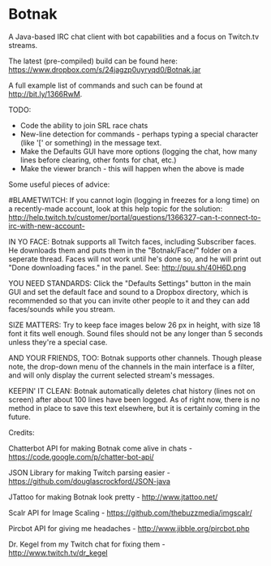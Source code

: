 Botnak
======

A Java-based IRC chat client with bot capabilities and a focus on Twitch.tv streams.

The latest (pre-compiled) build can be found here: https://www.dropbox.com/s/24jagzp0uyryqd0/Botnak.jar

A full example list of commands and such can be found at http://bit.ly/1366RwM.

TODO:
- Code the ability to join SRL race chats
- New-line detection for commands - perhaps typing a special character (like '[' or something) in the message text.
- Make the Defaults GUI have more options (logging the chat, how many lines before clearing, other fonts for chat, etc.)
- Make the viewer branch - this will happen when the above is made

Some useful pieces of advice:

#BLAMETWITCH: If you cannot login (logging in freezes for a long time) on a recently-made account, look at this help topic for the solution: http://help.twitch.tv/customer/portal/questions/1366327-can-t-connect-to-irc-with-new-account-

IN YO FACE: Botnak supports all Twitch faces, including Subscriber faces. He downloads them and puts them in the "Botnak/Face/" folder on a seperate thread. Faces will not work until he's done so, and he will print out "Done downloading faces." in the panel. See: http://puu.sh/40H6D.png

YOU NEED STANDARDS: Click the "Defaults Settings" button in the main GUI and set the default face and sound to a Dropbox directory, which is recommended so that you can invite other people to it and they can add faces/sounds while you stream.

SIZE MATTERS: Try to keep face images below 26 px in height, with size 18 font it fits well enough. Sound files should not be any longer than 5 seconds unless they're a special case.

AND YOUR FRIENDS, TOO: Botnak supports other channels. Though please note, the drop-down menu of the channels in the main interface is a filter, and will only display the current selected stream's messages.

KEEPIN' IT CLEAN: Botnak automatically deletes chat history (lines not on screen) after about 100 lines have been logged. As of right now, there is no method in place to save this text elsewhere, but it is certainly coming in the future.


Credits:

Chatterbot API for making Botnak come alive in chats - https://code.google.com/p/chatter-bot-api/

JSON Library for making Twitch parsing easier - https://github.com/douglascrockford/JSON-java

JTattoo for making Botnak look pretty - http://www.jtattoo.net/

Scalr API for Image Scaling - https://github.com/thebuzzmedia/imgscalr/

Pircbot API for giving me headaches - http://www.jibble.org/pircbot.php

Dr. Kegel from my Twitch chat for fixing them - http://www.twitch.tv/dr_kegel

